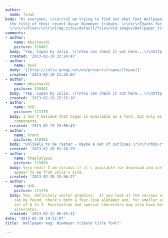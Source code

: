 ```yaml
---
author:
  name: Tinak
body: "Hi everyone, \r\n\r\nI am trying to find out what font Wallpaper mag used for
  the title of their recent Oscar Niemeyer tribute. \r\n\r\nThanks for your help!
  \r\n\r\nTina\r\n\r\n[img:sites/default/files/old-images/Wallpaper_title font_3529.jpg]"
comments:
- author:
    name: mbojkowski
    picture: 120462
  body: "Yep, Copan by Julia. \r\nYou can check it out here...\r\nhttp://www.julia.uk.com/en/projects/copan/"
  created: '2013-02-19 23:24:47'
- author:
    name: Ryuk
  body: '[[http://julia.gregy.net/en/projects/copan/|Copan]]'
  created: '2013-02-19 21:26:04'
- author:
    name: mbojkowski
    picture: 120462
  body: "Yep, Copan by Julia. \r\nYou can check it out here...\r\nhttp://www.julia.uk.com/en/projects/copan/"
  created: '2013-02-19 23:25:16'
- author:
    name: HVB
    picture: 111370
  body: I don't believe that Copan is available as a font, but only as raster alphabet
    components.
  created: '2013-02-19 23:50:43'
- author:
    name: hrant
    picture: 110403
  body: "Unlikely to be raster - maybe a set of outlines.\r\n\r\nhhp\r\n"
  created: '2013-02-20 01:16:23'
- author:
    name: theplatypus
    picture: 115609
  body: Very neat! I am curious if it's available for download and use? It doesn't
    appear to be from Julia's site.
  created: '2013-02-20 15:56:27'
- author:
    name: HVB
    picture: 111370
  body: Yes, definitely vector graphics.  If you look at the various samples that
    can be found, there's both a four-line alphabet and, for smaller use, a three-line
    set of A to Z. Punctuation and special characters may also have both 3 and 4 line
    alternates.
  created: '2013-02-22 06:55:31'
date: '2013-02-19 19:22:07'
title: 'Wallpaper mag: Niemeyer tribute title font?'

---
```

